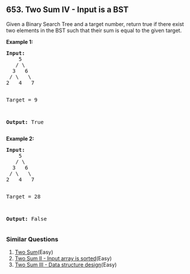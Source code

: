 ## 653. Two Sum IV - Input is a BST

<p>Given a Binary Search Tree and a target number, return true if there exist two elements in the BST such that their sum is equal to the given target.</p>

<p><b>Example 1:</b><br />
<pre>
<b>Input:</b> 
    5
   / \
  3   6
 / \   \
2   4   7

Target = 9

<b>Output:</b> True
</pre>
</p>


<p><b>Example 2:</b><br />
<pre>
<b>Input:</b> 
    5
   / \
  3   6
 / \   \
2   4   7

Target = 28

<b>Output:</b> False
</pre>
</p>



### Similar Questions
  1. [Two Sum](https://github.com/openset/leetcode/tree/master/solution/two-sum)(Easy)
  1. [Two Sum II - Input array is sorted](https://github.com/openset/leetcode/tree/master/solution/two-sum-ii-input-array-is-sorted)(Easy)
  1. [Two Sum III - Data structure design](https://github.com/openset/leetcode/tree/master/solution/two-sum-iii-data-structure-design)(Easy)
